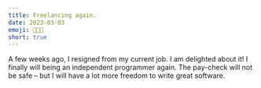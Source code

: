 ```yaml
---
title: Freelancing again.
date: 2023-03-03
emoji: 🧑🏻‍🏭
short: true
---
```


A few weeks ago, I resigned from my current job. I am delighted about it! I finally will being an independent programmer again. The pay-check will not be safe – but I will have a lot more freedom to write great software.

